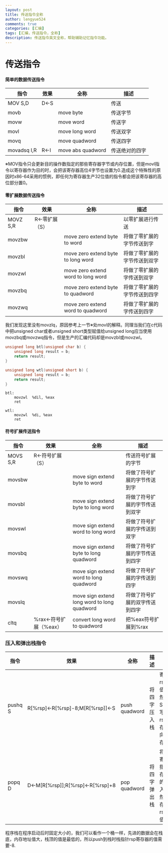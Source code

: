 ```yaml
---
layout: post
title: 传送指令全称
author: lengyue524
comments: true
categories: [汇编]
tags: [汇编，传送指令，全称]
description: 传送指令英文全称，帮助辅助记忆指令功能。
---
```


# 传送指令

#### 简单的数据传送指令

| 指令        | 效果 | 全称              | 描述           |
| ----------- | ---- | ----------------- | -------------- |
| MOV S,D     | D←S  |                   | 传送           |
| movb        |      | move byte         | 传送字节       |
| movw        |      | move word         | 传送字         |
| movl        |      | move long word    | 传送双字       |
| movq        |      | move quadword     | 传送四字       |
| movadsq I,R | R←I  | move abs quadword | 传送绝对的四字 |

※MOV指令只会更新目的操作数指定的那些寄存器字节或内存位置，但是movl指令以寄存器作为目的时，会把该寄存器高位4字节也设置为0.造成这个特殊性的原因时x86-64采用的惯例，即任何为寄存器生产32位值的指令都会把该寄存器的高位部分置0。

#### 零扩展数据传送指令

| 指令     | 效果          | 全称                               | 描述                         |
| -------- | ------------- | ---------------------------------- | ---------------------------- |
| MOVZ S,R | R←零扩展（S） |                                    | 以零扩展进行传送             |
| movzbw   |               | move zero extend byte to word      | 将做了零扩展的字节传送到字   |
| movzbl   |               | move zero extend byte to long word | 将做了零扩展的字节传送到双字 |
| movzwl   |               | move zero extend word to long word | 将做了零扩展的字传送到双字   |
| movzbq   |               | move zero extend byte to quadword  | 将做了零扩展的字节传送到四字 |
| movzwq   |               | move zero extend word to quadword  | 将做了零扩展的字传送到四字   |

我们发现这里没有movzlq，原因参考上一节※处movl的解释。同理当我们在c代码中把unsigned char或者unsigned short类型赋值给unsigned long应当使用movzbq或movzwq指令，但是生产的汇编代码却是movzbl或movzwl。

```c
unsigned long btl(unsigned char b) {
	unsigned long result = b;
	return result;
}

unsigned long wtl(unsigned short b) {
	unsigned long result = b;
	return result;
}
```

```assembly
btl:
	movzwl	%dil, %eax
	ret

wtl:
    movzwl	%di, %eax
    ret
```



#### 符号扩展传送指令

| 指令     | 效果                  | 全称                                        | 描述                           |
| -------- | --------------------- | ------------------------------------------- | ------------------------------ |
| MOVS S,R | R←符号扩展（S）       |                                             | 传送符号扩展的字节             |
| movsbw   |                       | move sign extend byte to word               | 将做了符号扩展的字节传送到字   |
| movsbl   |                       | move sign extend byte to long word          | 将做了符号扩展的字节传送到双字 |
| movswl   |                       | move sign extend word to long word          | 将做了符号扩展的字传送到双字   |
| movsbq   |                       | move sign extend byte to long quadword      | 将做了符号扩展的字节传送到四字 |
| movswq   |                       | move sign extend word to long quadword      | 将做了符号扩展的字传送到四字   |
| movslq   |                       | move sign extend long word to long quadword | 将做了符号扩展的双字传送到四字 |
| cltq     | %rax←符号扩展（%eax） | convert long word to quadword               | 把%eax符号扩展到%rax           |

### 压入和弹出栈指令

| 指令    | 效果                           | 全称          | 描述         | 解释                                                    |
| ------- | ------------------------------ | ------------- | ------------ | ------------------------------------------------------- |
| pushq S | R[%rsp]←R[%rsp]-8;M[R[%rsp]]←S | push quadword | 将四字压入栈 | 寄存器rsp的值-8，然后将S的值写入rsp寄存器指向的内存地址 |
| popq D  | D←M[R[%rsp]];R[%rsp]←R[%rsp]+8 | pop quadword  | 将四字弹出栈 | 将rsp寄存之指向内存地址的值写入D，然后寄存器rsp的值+8   |

程序栈在程序启动后时固定大小的，我们可以看作一个桶一样，先进的数据会在栈底，内存地址值大，栈顶的值是最低的，所以push到栈时栈指针rsp寄存器的值需要-8.

